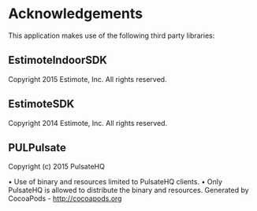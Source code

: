 # Acknowledgements
This application makes use of the following third party libraries:

## EstimoteIndoorSDK

Copyright 2015 Estimote, Inc. All rights reserved.


## EstimoteSDK

Copyright 2014 Estimote, Inc. All rights reserved.


## PULPulsate

Copyright (c) 2015 PulsateHQ

• Use of binary and resources limited to PulsateHQ clients.
• Only PulsateHQ is allowed to distribute the binary and resources.
Generated by CocoaPods - http://cocoapods.org
